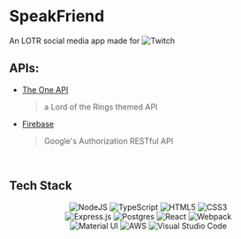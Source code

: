 # SpeakFriend

<p> An LOTR social media app made for <img alt="Twitch" src="https://img.shields.io/badge/TWITCH-%239146FF.svg?style=for-the-badge&logo=Twitch&logoColor=white"/> </p>
<h2> APIs: </h2>

- [The One API](https://the-one-api.dev/)

  > a Lord of the Rings themed API </br>

- [Firebase](https://firebase.google.com/docs/reference/rest/auth)
  > Google's Authorization RESTful API

</br>
<h2>Tech Stack</h2>
<p align='center'>
<img alt="NodeJS" src="https://img.shields.io/badge/node.js-%2343853D.svg?style=for-the-badge&logo=node-dot-js&logoColor=white"/>
 <img alt="TypeScript" src="https://img.shields.io/badge/TypeScript-007ACC?style=for-the-badge&logo=typescript&logoColor=white"/>
 <img alt="HTML5" src="https://img.shields.io/badge/html5-%23E34F26.svg?style=for-the-badge&logo=html5&logoColor=white"/>
 <img alt="CSS3" src="https://img.shields.io/badge/css3-%231572B6.svg?style=for-the-badge&logo=css3&logoColor=white"/> <br/>
 <img alt="Express.js" src="https://img.shields.io/badge/express.js-%23404d59.svg?style=for-the-badge&logo=express&logoColor=%2361DAFB"/>
  <img alt="Postgres" src ="https://img.shields.io/badge/postgres-%23316192.svg?style=for-the-badge&logo=postgresql&logoColor=white"/>
  <img alt="React" src="https://img.shields.io/badge/react-%2320232a.svg?style=for-the-badge&logo=react&logoColor=%2361DAFB"/>
  <img alt="Webpack" src="https://img.shields.io/badge/webpack-%238DD6F9.svg?style=for-the-badge&logo=webpack&logoColor=black" /> <br/>
  <img alt="Material UI" src="https://img.shields.io/badge/materialui-%230081CB.svg?style=for-the-badge&logo=material-ui&logoColor=white"/>
  <img alt="AWS" src="https://img.shields.io/badge/AWS-%23FF9900.svg?style=for-the-badge&logo=amazon-aws&logoColor=white"/>
  <img alt="Visual Studio Code" src="https://img.shields.io/badge/VisualStudioCode-0078d7.svg?style=for-the-badge&logo=visual-studio-code&logoColor=white"/>
  </p>
